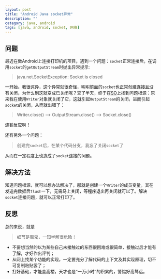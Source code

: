 ```yaml
---
layout: post
title: "Android Java socket异常"
description: ""
category: java, android
tags: [java, android, socket, 网络]
---
```


## 问题

最近在做Android上连接打印机的项目，遇到一个问题：`socket`正常连接后，在调用`socket`的`getOutputStream`时抛出异常提示:
> java.net.SocketException: Socket is closed

一开始，我很诧异，这个异常就很奇怪，明明前面的`socket`也正常创建连接且没有关闭，为什么到这就变成已关闭呢？查了半天，终于在[SO](http://stackoverflow.com/questions/8890303/behavior-of-java-sockets-when-closing-output-stream)上找到问题根源：原来我在使用`Writer`对象就关闭了它，这就引起`OutputStream`的关闭，进而引起`socket`的关闭，从而就出错了：
> Writer.close()  --> OutputStream.close() -->  Socket.close()

连锁反应啊！

还有另外一个问题：
> 创建完`socket`后，在某个代码分支，我忘了关闭`socket`了

从而在一定程度上也造成了`socket`连接的问题。

## 解决方法

知道问题根源，就可以想办法解决了，那就是创建一个`Writer`的成员变量，其在发送完数据后`flush`一下，无需马上关闭，等程序退出再关闭就可以了。解决`socket`连接问题，就可以正常打印了。

## 反思

总的来说，就是
> 细节是魔鬼，一知半解很危险！

- 不要想当然的以为某些自己未接触过的东西很困难或很简单，接触过后才能有了解，才好作出评判；
- 从网上找某个功能的实现，一定要充分了解代码的上下文及其实现原理，切不可复制粘贴罢了；
- 打好基础，才能盖高楼，天才也是“一万小时”的积累的，警惕好高骛远。